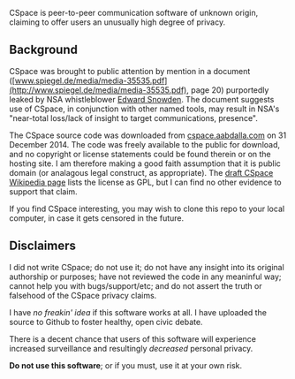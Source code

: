 CSpace is peer-to-peer communication software of unknown origin, claiming to
offer users an unusually high degree of privacy.


## Background

CSpace was brought to public attention by mention in a document 
([www.spiegel.de/media/media-35535.pdf](http://www.spiegel.de/media/media-35535.pdf),
page 20) purportedly leaked by NSA whistleblower 
[Edward Snowden](http://en.wikipedia.org/wiki/Edward_Snowden).  The document
suggests use of CSpace, in conjunction with other named tools, may result in
NSA's "near-total loss/lack of insight to target communications, presence".  

The CSpace source code was downloaded from
[cspace.aabdalla.com](http://cspace.aabdalla.com/releases/cspace-0.1.27.tar.gz)
on 31 December 2014.  The code was freely available to the public for download,
and no copyright or license statements could be found therein or on the hosting
site.  I am therefore making a good faith assumption that it is public domain
(or analagous legal construct, as appropriate).   The [draft CSpace Wikipedia 
page](http://en.wikipedia.org/wiki/Draft:CSpace) lists the license as GPL, but
I can find no other evidence to support that claim.

If you find CSpace interesting, you may wish to clone this repo to your local
computer, in case it gets censored in the future.


## Disclaimers

I did not write CSpace; do not use it; do not have any insight into its
original authorship or purposes; have not reviewed the code in any meaninful
way; cannot help you with bugs/support/etc; and do not assert the truth or
falsehood of the CSpace privacy claims.  

I have *no freakin' idea* if this software works at all.  I have uploaded the
source to Github to foster healthy, open civic debate.

There is a decent chance that users of this software will experience
increased surveillance and resultingly *decreased* personal privacy.

**Do not use this software**; or if you must, use it at your own risk.  
